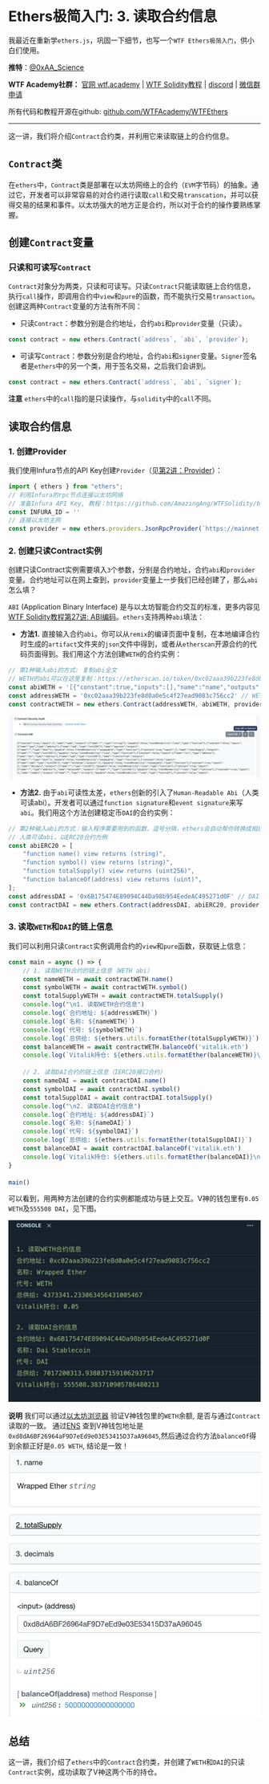 # Ethers极简入门: 3. 读取合约信息

我最近在重新学`ethers.js`，巩固一下细节，也写一个`WTF Ethers极简入门`，供小白们使用。

**推特**：[@0xAA_Science](https://twitter.com/0xAA_Science)

**WTF Academy社群：** [官网 wtf.academy](https://wtf.academy) | [WTF Solidity教程](https://github.com/AmazingAng/WTFSolidity) | [discord](https://discord.wtf.academy) | [微信群申请](https://docs.google.com/forms/d/e/1FAIpQLSe4KGT8Sh6sJ7hedQRuIYirOoZK_85miz3dw7vA1-YjodgJ-A/viewform?usp=sf_link)

所有代码和教程开源在github: [github.com/WTFAcademy/WTFEthers](https://github.com/WTFAcademy/WTFEthers)

-----

这一讲，我们将介绍`Contract`合约类，并利用它来读取链上的合约信息。

## `Contract`类

在`ethers`中，`Contract`类是部署在以太坊网络上的合约（`EVM`字节码）的抽象。通过它，开发者可以非常容易的对合约进行读取`call`和交易`transcation`，并可以获得交易的结果和事件。以太坊强大的地方正是合约，所以对于合约的操作要熟练掌握。

## 创建`Contract`变量

### 只读和可读写`Contract`

`Contract`对象分为两类，只读和可读写。只读`Contract`只能读取链上合约信息，执行`call`操作，即调用合约中`view`和`pure`的函数，而不能执行交易`transaction`。创建这两种`Contract`变量的方法有所不同：

- 只读`Contract`：参数分别是合约地址，合约`abi`和`provider`变量（只读）。

```javascript
const contract = new ethers.Contract(`address`, `abi`, `provider`);
```

- 可读写`Contract`：参数分别是合约地址，合约`abi`和`signer`变量。`Signer`签名者是`ethers`中的另一个类，用于签名交易，之后我们会讲到。

```javascript
const contract = new ethers.Contract(`address`, `abi`, `signer`);
```

**注意** `ethers`中的`call`指的是只读操作，与`solidity`中的`call`不同。

## 读取合约信息

### 1. 创建Provider

我们使用Infura节点的API Key创建`Provider`（见[第2讲：Provider](../02_Provider/readme.md)）：
```javascript
import { ethers } from "ethers";
// 利用Infura的rpc节点连接以太坊网络
// 准备Infura API Key, 教程：https://github.com/AmazingAng/WTFSolidity/blob/main/Topics/Tools/TOOL02_Infura/readme.md
const INFURA_ID = ''
// 连接以太坊主网
const provider = new ethers.providers.JsonRpcProvider(`https://mainnet.infura.io/v3/${INFURA_ID}`)
```

### 2. 创建只读Contract实例

创建只读Contract实例需要填入`3`个参数，分别是合约地址，合约`abi`和`provider`变量。合约地址可以在网上查到，`provider`变量上一步我们已经创建了，那么`abi`怎么填？

`ABI` (Application Binary Interface) 是与以太坊智能合约交互的标准，更多内容见[WTF Solidity教程第27讲: ABI编码](https://github.com/AmazingAng/WTFSolidity/blob/main/27_ABIEncode/readme.md)。`ethers`支持两种`abi`填法：

- **方法1.**  直接输入合约`abi`。你可以从`remix`的编译页面中复制，在本地编译合约时生成的`artifact`文件夹的`json`文件中得到，或者从`etherscan`开源合约的代码页面得到。我们用这个方法创建`WETH`的合约实例：

```javascript
// 第1种输入abi的方式: 复制abi全文
// WETH的abi可以在这里复制：https://etherscan.io/token/0xc02aaa39b223fe8d0a0e5c4f27ead9083c756cc2#code
const abiWETH = '[{"constant":true,"inputs":[],"name":"name","outputs":[{"name":"","type":"string"}],"payable":false,"stateMutability":"view",...太长后面省略...';
const addressWETH = '0xc02aaa39b223fe8d0a0e5c4f27ead9083c756cc2' // WETH Contract
const contractWETH = new ethers.Contract(addressWETH, abiWETH, provider)

```


![在Etherscan得到abi](img/3-1.png)



- **方法2.** 由于`abi`可读性太差，`ethers`创新的引入了`Human-Readable Abi`（人类可读abi）。开发者可以通过`function signature`和`event signature`来写`abi`。我们用这个方法创建稳定币`DAI`的合约实例：

```javascript
// 第2种输入abi的方式：输入程序需要用到的函数，逗号分隔，ethers会自动帮你转换成相应的abi
// 人类可读abi，以ERC20合约为例
const abiERC20 = [
    "function name() view returns (string)",
    "function symbol() view returns (string)",
    "function totalSupply() view returns (uint256)",
    "function balanceOf(address) view returns (uint)",
];
const addressDAI = '0x6B175474E89094C44Da98b954EedeAC495271d0F' // DAI Contract
const contractDAI = new ethers.Contract(addressDAI, abiERC20, provider)
```

### 3. 读取`WETH`和`DAI`的链上信息

我们可以利用只读`Contract`实例调用合约的`view`和`pure`函数，获取链上信息：

```javascript
const main = async () => {
    // 1. 读取WETH合约的链上信息（WETH abi）
    const nameWETH = await contractWETH.name()
    const symbolWETH = await contractWETH.symbol()
    const totalSupplyWETH = await contractWETH.totalSupply()
    console.log("\n1. 读取WETH合约信息")
    console.log(`合约地址: ${addressWETH}`)
    console.log(`名称: ${nameWETH}`)
    console.log(`代号: ${symbolWETH}`)
    console.log(`总供给: ${ethers.utils.formatEther(totalSupplyWETH)}`)
    const balanceWETH = await contractWETH.balanceOf('vitalik.eth')
    console.log(`Vitalik持仓: ${ethers.utils.formatEther(balanceWETH)}\n`)

    // 2. 读取DAI合约的链上信息（IERC20接口合约）
    const nameDAI = await contractDAI.name()
    const symbolDAI = await contractDAI.symbol()
    const totalSupplDAI = await contractDAI.totalSupply()
    console.log("\n2. 读取DAI合约信息")
    console.log(`合约地址: ${addressDAI}`)
    console.log(`名称: ${nameDAI}`)
    console.log(`代号: ${symbolDAI}`)
    console.log(`总供给: ${ethers.utils.formatEther(totalSupplDAI)}`)
    const balanceDAI = await contractDAI.balanceOf('vitalik.eth')
    console.log(`Vitalik持仓: ${ethers.utils.formatEther(balanceDAI)}\n`)
}

main()
```

可以看到，用两种方法创建的合约实例都能成功与链上交互。V神的钱包里有`0.05 WETH`及`555508 DAI`，见下图。

![成功读取V神WETH和DAI持仓](img/3-2.png)

**说明**
我们可以通过[以太坊浏览器](https://etherscan.io/token/0xc02aaa39b223fe8d0a0e5c4f27ead9083c756cc2#readContract) 验证V神钱包里的`WETH`余额, 是否与通过`Contract`读取的一致。 通过[ENS](https://app.ens.domains/name/vitalik.eth/details) 查到V神钱包地址是`0xd8dA6BF26964aF9D7eEd9e03E53415D37aA96045`,然后通过合约方法`balanceOf`得到余额正好是`0.05 WETH`, 结论是一致！
![V神WETH余额](img/3-3.png)

## 总结

这一讲，我们介绍了`ethers`中的`Contract`合约类，并创建了`WETH`和`DAI`的只读`Contract`实例，成功读取了V神这两个币的持仓。





